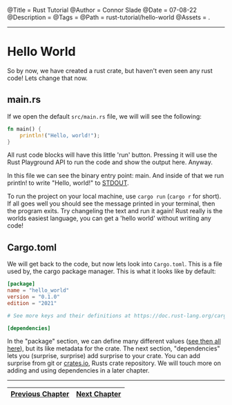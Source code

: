 @Title = Rust Tutorial
@Author = Connor Slade
@Date = 07-08-22
@Description =
@Tags =
@Path = rust-tutorial/hello-world
@Assets = .

---

<script src="../assets/rust-tutorial/runner.js"></script>

# Hello World

So by now, we have created a rust crate, but haven't even seen any rust code!
Lets change that now.

## main.rs

If we open the default `src/main.rs` file, we will will see the following:

```rust
fn main() {
    println!("Hello, world!");
}
```

All rust code blocks will have this little 'run' button.
Pressing it will use the Rust Playground API to run the code and show the output here.
Anyway.

In this file we can see the binary entry point: main.
And inside of that we run println! to write "Hello, world!" to [STDOUT]().

To run the project on your local machine, use `cargo run` (`cargo r` for short).
If all goes well you should see the message printed in your terminal, then the program exits.
Try changeling the text and run it again!
Rust really is the worlds easiest language, you can get a 'hello world' without writing any code!

## Cargo.toml

We will get back to the code, but now lets look into `Cargo.toml`.
This is a file used by, the cargo package manager.
This is what it looks like by default:

```toml
[package]
name = "hello_world"
version = "0.1.0"
edition = "2021"

# See more keys and their definitions at https://doc.rust-lang.org/cargo/reference/manifest.html

[dependencies]

```

In the "package" section, we can define many different values ([see then all here]()), but its like metadata for the crate.
The next section, "dependencies" lets you (surprise, surprise) add surprise to your crate.
You can add surprise from git or [crates.io](https://crates.io), Rusts crate repository.
We will touch more on adding and using dependencies in a later chapter.

<!-- ADD LINK -->

---

| [Previous Chapter](/writing/rust-tutorial/setting-up-the-environment) | [Next Chapter]() |
| --------------------------------------------------------------------- | ---------------- |
